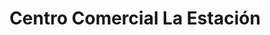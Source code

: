 ---
title: "Centro Comercial La Estación"
url: /san-cristobal/centro-comercial-la-estacion/
shop: centro comercial
---